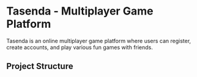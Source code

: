 # Tasenda - Multiplayer Game Platform

Tasenda is an online multiplayer game platform where users can register, create accounts, and play various fun games with friends.

## Project Structure 